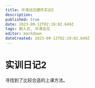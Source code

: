 ```yaml
---
title: 华清远见硬件实训2
description: 
published: true
date: 2023-09-12T02:19:02.649Z
tags: 嵌入式, 华清远见
editor: markdown
dateCreated: 2023-09-12T02:19:02.649Z
---
```


# 实训日记2
寻找到了比较合适的上课方法。